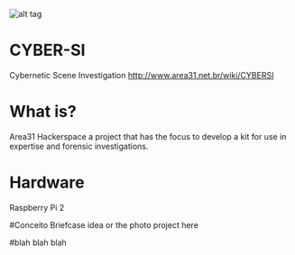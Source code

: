 ![alt tag](http://www.area31.net.br/wiki/images/thumb/7/7b/CaseFCX1-area31-versao1.jpg/640px-CaseFCX1-area31-versao1.jpg)

# CYBER-SI
Cybernetic Scene Investigation
http://www.area31.net.br/wiki/CYBERSI

# What is?
Area31 Hackerspace a project that has the focus to develop a kit for use in expertise and forensic investigations.

# Hardware
Raspberry Pi 2

#Conceito
Briefcase idea or the photo project here

#blah blah blah
